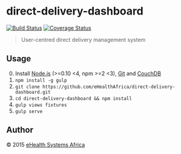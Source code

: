 # direct-delivery-dashboard

[![Build Status][travis-image]][travis-url]
[![Coverage Status][coveralls-image]][coveralls-url]

[travis-url]: https://travis-ci.org/eHealthAfrica/direct-delivery-dashboard
[travis-image]: https://img.shields.io/travis/eHealthAfrica/direct-delivery-dashboard/develop.svg
[coveralls-url]: https://coveralls.io/r/eHealthAfrica/direct-delivery-dashboard
[coveralls-image]: https://img.shields.io/coveralls/eHealthAfrica/direct-delivery-dashboard/develop.svg

> User-centred direct delivery management system

## Usage

0. Install [Node.js][] (>=0.10 <4, npm >=2 <3), [Git][] and [CouchDB][]
1. `npm install -g gulp`
2. `git clone https://github.com/eHealthAfrica/direct-delivery-dashboard.git`
3. `cd direct-delivery-dashboard && npm install`
4. `gulp views fixtures`
5. `gulp serve`

[Node.js]: http://nodejs.org
[Git]: http://git-scm.com
[CouchDB]: https://couchdb.apache.org

## Author

© 2015 [eHealth Systems Africa](http://ehealthafrica.org)
